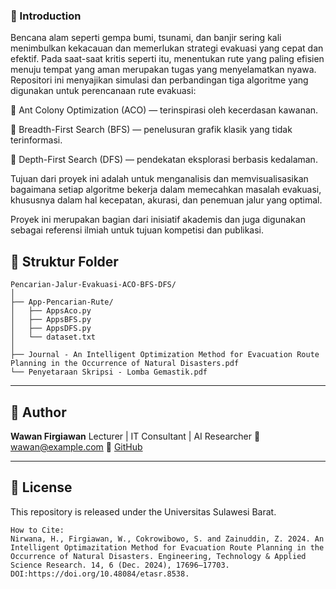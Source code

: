 ### 📘 Introduction
Bencana alam seperti gempa bumi, tsunami, dan banjir sering kali menimbulkan kekacauan dan memerlukan strategi evakuasi yang cepat dan efektif. Pada saat-saat kritis seperti itu, menentukan rute yang paling efisien menuju tempat yang aman merupakan tugas yang menyelamatkan nyawa. Repositori ini menyajikan simulasi dan perbandingan tiga algoritme yang digunakan untuk perencanaan rute evakuasi:

🐜 Ant Colony Optimization (ACO) — terinspirasi oleh kecerdasan kawanan.

🔎 Breadth-First Search (BFS) — penelusuran grafik klasik yang tidak terinformasi.

🔁 Depth-First Search (DFS) — pendekatan eksplorasi berbasis kedalaman.

Tujuan dari proyek ini adalah untuk menganalisis dan memvisualisasikan bagaimana setiap algoritme bekerja dalam memecahkan masalah evakuasi, khususnya dalam hal kecepatan, akurasi, dan penemuan jalur yang optimal.

Proyek ini merupakan bagian dari inisiatif akademis dan juga digunakan sebagai referensi ilmiah untuk tujuan kompetisi dan publikasi.

## 📁 Struktur Folder

```
Pencarian-Jalur-Evakuasi-ACO-BFS-DFS/
│
├── App-Pencarian-Rute/
│   ├── AppsAco.py
│   ├── AppsBFS.py
│   ├── AppsDFS.py
│   └── dataset.txt
│
├── Journal - An Intelligent Optimization Method for Evacuation Route Planning in the Occurrence of Natural Disasters.pdf
└── Penyetaraan Skripsi - Lomba Gemastik.pdf
```

---

## 🧠 Author

**Wawan Firgiawan**
Lecturer | IT Consultant | AI Researcher
📧 [wawan@example.com](mailto:wawan@example.com)
🔗 [GitHub](https://github.com/wawanfirgiawan)

---

## 📄 License

This repository is released under the Universitas Sulawesi Barat.

````
How to Cite:
Nirwana, H., Firgiawan, W., Cokrowibowo, S. and Zainuddin, Z. 2024. An Intelligent Optimazitation Method for Evacuation Route Planning in the Occurrence of Natural Disasters. Engineering, Technology & Applied Science Research. 14, 6 (Dec. 2024), 17696–17703. DOI:https://doi.org/10.48084/etasr.8538.
````
